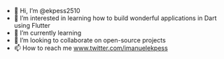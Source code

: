 - 👋 Hi, I’m @ekpess2510
- 👀 I’m interested in learning how to build wonderful applications in Dart using Flutter
- 🌱 I’m currently learning 
- 💞️ I’m looking to collaborate on open-source projects
- 📫 How to reach me www.twitter.com/imanuelekpess

<!---
ekpess2510/ekpess2510 is a ✨ special ✨ repository because its `README.md` (this file) appears on your GitHub profile.
You can click the Preview link to take a look at your changes.
--->
